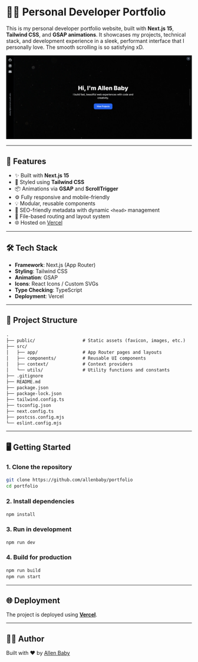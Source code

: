 # 🧑‍💻 Personal Developer Portfolio

This is my personal developer portfolio website, built with **Next.js 15**, **Tailwind CSS**, and **GSAP animations**. It showcases my projects, technical stack, and development experience in a sleek, performant interface that I personally love. 
The smooth scrolling is so satisfying xD.

![Screenshot](./public/preview.png)

---

## 🚀 Features

- ✨ Built with **Next.js 15**
- 🎨 Styled using **Tailwind CSS**
- 📦 Animations via **GSAP** and **ScrollTrigger**
- ⚙️ Fully responsive and mobile-friendly
- 💡 Modular, reusable components
- 🧠 SEO-friendly metadata with dynamic `<head>` management
- 📁 File-based routing and layout system
- 🌐 Hosted on [Vercel](https://vercel.com/)

---

## 🛠️ Tech Stack

- **Framework**: Next.js (App Router)
- **Styling**: Tailwind CSS
- **Animation**: GSAP
- **Icons**: React Icons / Custom SVGs
- **Type Checking**: TypeScript
- **Deployment**: Vercel

---

## 📂 Project Structure

```
.
├── public/                  # Static assets (favicon, images, etc.)
├── src/
│   ├── app/                 # App Router pages and layouts
│   ├── components/          # Reusable UI components
│   ├── context/             # Context providers
│   └── utils/               # Utility functions and constants
├── .gitignore
├── README.md
├── package.json
├── package-lock.json
├── tailwind.config.ts
├── tsconfig.json
├── next.config.ts
├── postcss.config.mjs
└── eslint.config.mjs
```

---

## 🖥️ Getting Started

### 1. Clone the repository

```bash
git clone https://github.com/allenbaby/portfolio
cd portfolio
```

### 2. Install dependencies

```bash
npm install
```

### 3. Run in development

```bash
npm run dev
```

### 4. Build for production

```bash
npm run build
npm run start
```

---

## 🌐 Deployment

The project is deployed using [**Vercel**](https://vercel.com/).

---

## 🙋‍♀️ Author

Built with ❤️ by [Allen Baby](https://www.linkedin.com/in/allenbaby/) 
